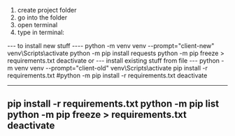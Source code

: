 1. create project folder
2. go into the folder  
3. open terminal
4. type in terminal:

--- to install new stuff ----
python -m venv venv --prompt="client-new"
venv\Scripts\activate
python -m pip install  requests
python -m pip freeze > requirements.txt
deactivate
or 
--- install existing stuff from file --- 
python -m venv venv --prompt="client-old"
venv\Scripts\activate
pip install -r requirements.txt
#python -m pip install -r requirements.txt
deactivate






---
pip install -r requirements.txt
python -m pip list
python -m pip freeze > requirements.txt
deactivate
---
